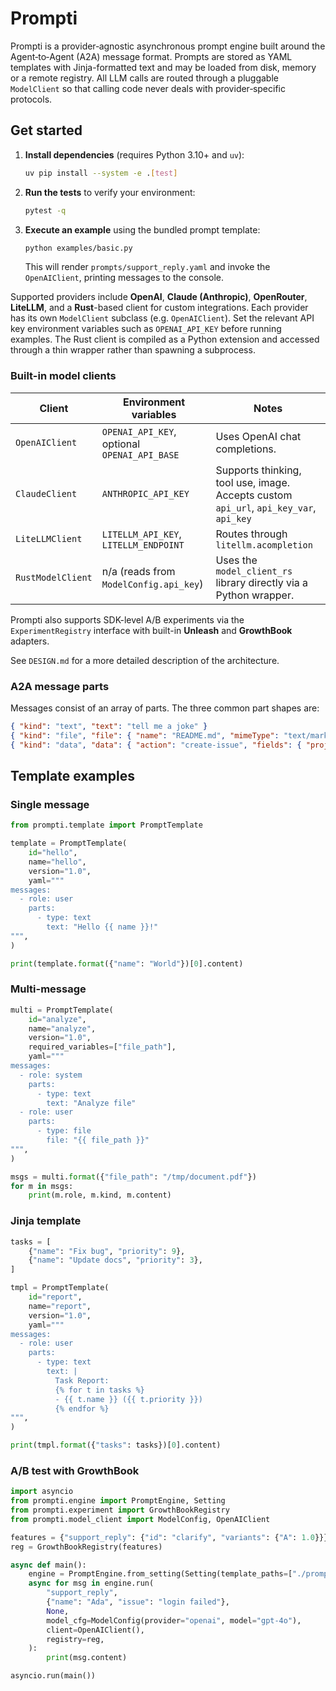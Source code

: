 # Prompti

Prompti is a provider‑agnostic asynchronous prompt engine built around the
Agent‑to‑Agent (A2A) message format. Prompts are stored as YAML templates with Jinja-formatted text and
may be loaded from disk, memory or a remote registry. All LLM calls are routed
through a pluggable `ModelClient` so that calling code never deals with
provider‑specific protocols.

## Get started

1. **Install dependencies** (requires Python 3.10+ and `uv`):

   ```bash
   uv pip install --system -e .[test]
   ```

2. **Run the tests** to verify your environment:

   ```bash
   pytest -q
   ```

3. **Execute an example** using the bundled prompt template:

   ```bash
   python examples/basic.py
   ```

   This will render `prompts/support_reply.yaml` and invoke the
   `OpenAIClient`, printing messages to the console.

Supported providers include **OpenAI**, **Claude (Anthropic)**, **OpenRouter**,
**LiteLLM**, and a **Rust**-based client for custom integrations.  Each provider
has its own `ModelClient` subclass (e.g. `OpenAIClient`).  Set the relevant API
key environment variables such as `OPENAI_API_KEY` before running examples.  The
Rust client is compiled as a Python extension and accessed through a thin
wrapper rather than spawning a subprocess.

### Built-in model clients

| Client            | Environment variables                        | Notes                              |
| ----------------- | -------------------------------------------- | ---------------------------------- |
| `OpenAIClient`    | `OPENAI_API_KEY`, optional `OPENAI_API_BASE` | Uses OpenAI chat completions.       |
| `ClaudeClient`    | `ANTHROPIC_API_KEY`                          | Supports thinking, tool use, image. Accepts custom `api_url`, `api_key_var`, `api_key` |
| `LiteLLMClient`   | `LITELLM_API_KEY`, `LITELLM_ENDPOINT`        | Routes through `litellm.acompletion` |
| `RustModelClient` | n/a (reads from `ModelConfig.api_key`)       | Uses the `model_client_rs` library directly via a Python wrapper. |

Prompti also supports SDK-level A/B experiments via the `ExperimentRegistry`
interface with built-in **Unleash** and **GrowthBook** adapters.

See `DESIGN.md` for a more detailed description of the architecture.

### A2A message parts

Messages consist of an array of parts. The three common part shapes are:

```json
{ "kind": "text", "text": "tell me a joke" }
{ "kind": "file", "file": { "name": "README.md", "mimeType": "text/markdown", "bytes": "IyBTYW1wbGUgTWFya2Rvd24gZmlsZQoK…" } }
{ "kind": "data", "data": { "action": "create-issue", "fields": { "project": "MLInfra", "severity": "high", "title": "GPU node failure" } } }
```

## Template examples

### Single message

```python
from prompti.template import PromptTemplate

template = PromptTemplate(
    id="hello",
    name="hello",
    version="1.0",
    yaml="""
messages:
  - role: user
    parts:
      - type: text
        text: "Hello {{ name }}!"
""",
)

print(template.format({"name": "World"})[0].content)
```

### Multi-message

```python
multi = PromptTemplate(
    id="analyze",
    name="analyze",
    version="1.0",
    required_variables=["file_path"],
    yaml="""
messages:
  - role: system
    parts:
      - type: text
        text: "Analyze file"
  - role: user
    parts:
      - type: file
        file: "{{ file_path }}"
""",
)

msgs = multi.format({"file_path": "/tmp/document.pdf"})
for m in msgs:
    print(m.role, m.kind, m.content)
```

### Jinja template

```python
tasks = [
    {"name": "Fix bug", "priority": 9},
    {"name": "Update docs", "priority": 3},
]

tmpl = PromptTemplate(
    id="report",
    name="report",
    version="1.0",
    yaml="""
messages:
  - role: user
    parts:
      - type: text
        text: |
          Task Report:
          {% for t in tasks %}
          - {{ t.name }} ({{ t.priority }})
          {% endfor %}
""",
)

print(tmpl.format({"tasks": tasks})[0].content)
```

### A/B test with GrowthBook

```python
import asyncio
from prompti.engine import PromptEngine, Setting
from prompti.experiment import GrowthBookRegistry
from prompti.model_client import ModelConfig, OpenAIClient

features = {"support_reply": {"id": "clarify", "variants": {"A": 1.0}}}
reg = GrowthBookRegistry(features)

async def main():
    engine = PromptEngine.from_setting(Setting(template_paths=["./prompts"]))
    async for msg in engine.run(
        "support_reply",
        {"name": "Ada", "issue": "login failed"},
        None,
        model_cfg=ModelConfig(provider="openai", model="gpt-4o"),
        client=OpenAIClient(),
        registry=reg,
    ):
        print(msg.content)

asyncio.run(main())
```

